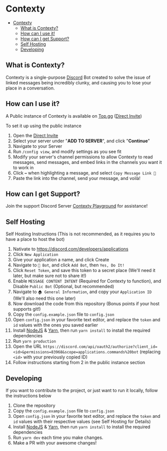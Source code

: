 # Contexty

<!-- TOC -->
* [Contexty](#contexty)
  * [What is Contexty?](#what-is-contexty)
  * [How can I use it!](#how-can-i-use-it-)
  * [How can I get Support?](#how-can-i-get-support)
  * [Self Hosting](#self-hosting)
  * [Developing](#developing)
<!-- TOC -->

## What is Contexty?
Contexty is a single-purpose [Discord](https://discord.com/) Bot created to solve the issue of linked messages being incredibly clunky, and causing you to lose your place in a conversation.

## How can I use it?
A Public instance of Contexty is available on [Top.gg](https://top.gg/bot/954551864656007198) ([Direct Invite](https://top.gg/bot/954551864656007198/invite))

To set it up using the public instance
1. Open the [Direct Invite](https://top.gg/bot/954551864656007198/invite)
2. Select your server under "**ADD TO SERVER**", and click "**Continue**"
3. Navigate to your Server
4. Run `/config view`, and modify settings as you see fit
5. Modify your server's channel permissions to allow Contexty to read messages, send messages, and embed links in the channels you want it to work in
6. Click **`⋯`** when highlighting a message, and select `Copy Message Link 🔗`
7. Paste the link into the channel, send your message, and voilà!

## How can I get Support?
Join the support Discord Server [Contexty Playground](https://discord.gg/WKTrmqGWFZ) for assistance!

## Self Hosting
Self Hosting Instructions (This is not recommended, as it requires you to have a place to host the bot)

1. Nativate to https://discord.com/developers/applications
2. Click `New Application`
3. Give your application a name, and click Create
4. Navigate to `🧩 Bot`, and click `Add Bot`, then `Yes, Do It!`
5. Click `Reset Token`, and save this token to a secret place (We'll need it later, but make sure not to share it!)
6. Enable `MESSAGE CONTENT INTENT` (Required for Contexty to function), and Disable `Public Bot` (Optional, but recommended)
7. Navigate to `🏠 General Information`, and copy your `Application ID` (We'll also need this one later)
8. Now download the code from this repository (Bonus points if your host supports git!)
9. Copy the `config.example.json` file to `config.json`
10. Open `config.json` in your favorite text editor, and replace the `token` and `id` values with the ones you saved earlier
11. Install [NodeJS](https://nodejs.org/) & [Yarn](https://yarnpkg.com/), then run `yarn install` to install the required dependencies
12. Run `yarn production`
13. Open the URL `https://discord.com/api/oauth2/authorize?client_id=<id>&permissions=83968&scope=applications.commands%20bot` (replacing `<id>` with your previously copied ID)
14. Follow instructions starting from 2 in the public instance section

## Developing
If you want to contribute to the project, or just want to run it locally, follow the instructions below

1. Clone the repository
2. Copy the `config.example.json` file to `config.json`
3. Open `config.json` in your favorite text editor, and replace the `token` and `id` values with their respective values (see Self Hosting for Details)
4. Install [NodeJS](https://nodejs.org/) & [Yarn](https://yarnpkg.com/), then run `yarn install` to install the required dependencies
5. Run `yarn dev` each time you make changes.
6. Make a PR with your awesome changes!
